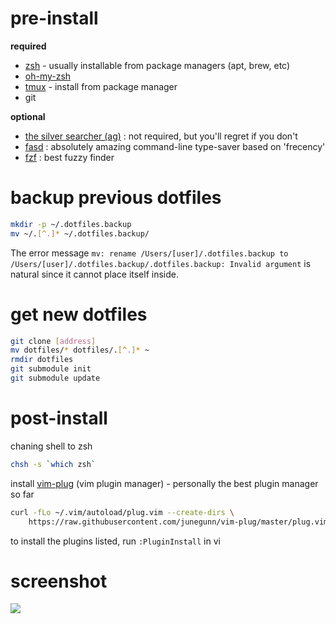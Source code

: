 # pre-install

**required**
- [zsh](http://www.zsh.org/) - usually installable from package managers (apt, brew, etc)
- [oh-my-zsh](http://ohmyz.sh/)
- [tmux](https://github.com/tmux/tmux/wiki) - install from package manager
- git

**optional**
- [the silver searcher (ag)](https://github.com/ggreer/the_silver_searcher) : not required, but you'll regret if you don't
- [fasd](https://github.com/clvv/fasd) : absolutely amazing command-line type-saver based on 'frecency'
- [fzf](https://github.com/junegunn/fzf) : best fuzzy finder

# backup previous dotfiles
```bash
mkdir -p ~/.dotfiles.backup
mv ~/.[^.]* ~/.dotfiles.backup/
```
The error message `mv: rename /Users/[user]/.dotfiles.backup to /Users/[user]/.dotfiles.backup/.dotfiles.backup: Invalid argument` is natural since it cannot place itself inside.

# get new dotfiles
```bash
git clone [address]
mv dotfiles/* dotfiles/.[^.]* ~
rmdir dotfiles
git submodule init
git submodule update
```
# post-install

chaning shell to zsh
```bash
chsh -s `which zsh`
```

install [vim-plug](https://github.com/junegunn/vim-plug) (vim plugin manager) - personally the best plugin manager so far
```bash
curl -fLo ~/.vim/autoload/plug.vim --create-dirs \
    https://raw.githubusercontent.com/junegunn/vim-plug/master/plug.vim
```

to install the plugins listed, run `:PluginInstall` in vi

# screenshot

![](https://d2mxuefqeaa7sj.cloudfront.net/s_0EBF1CB4F0F5C1BE3C551B035CA58F5F5CBDE79E3E01743A9DDCC758BC6245A4_1527854433701_image.png)
